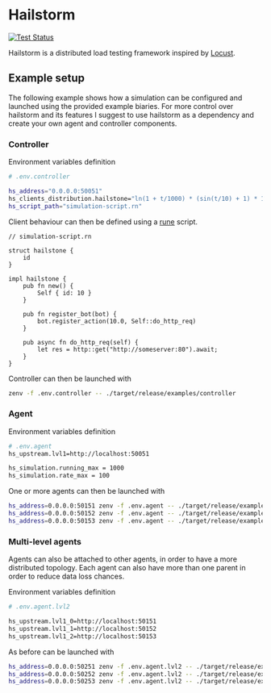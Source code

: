 # Hailstorm
[![Test Status](https://github.com/dghilardi/hailstorm/workflows/Tests/badge.svg?event=push)](https://github.com/dghilardi/hailstorm/actions)

Hailstorm is a distributed load testing framework inspired by [Locust](https://locust.io).

## Example setup

The following example shows how a simulation can be configured and launched using the provided example biaries.
For more control over hailstorm and its features I suggest to use hailstorm as a dependency and create your own agent and controller components.

### Controller

Environment variables definition
```sh
# .env.controller

hs_address="0.0.0.0:50051"
hs_clients_distribution.hailstone="ln(1 + t/1000) * (sin(t/10) + 1) * 1000"
hs_script_path="simulation-script.rn"
```

Client behaviour can then be defined using a [rune](https://rune-rs.github.io/) script.
```rune
// simulation-script.rn

struct hailstone {
    id
}
      
impl hailstone {
    pub fn new() {
        Self { id: 10 }
    }

    pub fn register_bot(bot) {
        bot.register_action(10.0, Self::do_http_req)
    }

    pub async fn do_http_req(self) {
        let res = http::get("http://someserver:80").await;
    }
}
```

Controller can then be launched with
```sh
zenv -f .env.controller -- ./target/release/examples/controller
```

### Agent

Environment variables definition
```sh
# .env.agent
hs_upstream.lvl1=http://localhost:50051

hs_simulation.running_max = 1000
hs_simulation.rate_max = 100
```

One or more agents can then be launched with
```sh
hs_address=0.0.0.0:50151 zenv -f .env.agent -- ./target/release/examples/agent
hs_address=0.0.0.0:50152 zenv -f .env.agent -- ./target/release/examples/agent
hs_address=0.0.0.0:50153 zenv -f .env.agent -- ./target/release/examples/agent
```

### Multi-level agents

Agents can also be attached to other agents, in order to have a more distributed topology. Each agent can also have more than one parent in order to reduce data loss chances.

Environment variables definition
```sh
# .env.agent.lvl2

hs_upstream.lvl1_0=http://localhost:50151
hs_upstream.lvl1_1=http://localhost:50152
hs_upstream.lvl1_2=http://localhost:50153
```

As before can be launched with
```sh
hs_address=0.0.0.0:50251 zenv -f .env.agent.lvl2 -- ./target/release/examples/agent
hs_address=0.0.0.0:50252 zenv -f .env.agent.lvl2 -- ./target/release/examples/agent
hs_address=0.0.0.0:50253 zenv -f .env.agent.lvl2 -- ./target/release/examples/agent
```